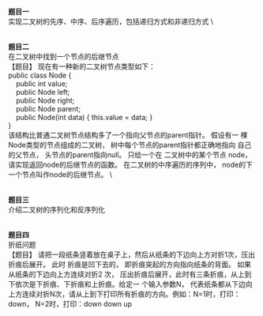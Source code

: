 **题目一**
\
实现二叉树的先序、中序、后序遍历，包括递归方式和非递归方式
\

\
**题目二**
\
在二叉树中找到一个节点的后继节点
\
【题目】 现在有一种新的二叉树节点类型如下：
\
public class Node {
\
&nbsp;&nbsp;&nbsp;&nbsp;public int value;
    \
&nbsp;&nbsp;&nbsp;&nbsp;public Node left;
    \
&nbsp;&nbsp;&nbsp;&nbsp;public Node right;
    \
&nbsp;&nbsp;&nbsp;&nbsp;public Node parent;
    \
&nbsp;&nbsp;&nbsp;&nbsp;public Node(int data) { this.value = data; }
    \
}
\
该结构比普通二叉树节点结构多了一个指向父节点的parent指针。 假设有一 棵Node类型的节点组成的二叉树， 树中每个节点的parent指针都正确地指向 自己的父节点， 头节点的parent指向null。 只给一个在
二叉树中的某个节点 node， 请实现返回node的后继节点的函数。 在二叉树的中序遍历的序列中， node的下一个节点叫作node的后继节点。
\

\
**题目三**
\
介绍二叉树的序列化和反序列化

\
**题目四**
\
折纸问题
\
【题目】 请把一段纸条竖着放在桌子上，然后从纸条的下边向上方对折1次，压出折痕后展开。
此时 折痕是凹下去的， 即折痕突起的方向指向纸条的背面。 如果从纸条的下边向上方连续对折2 次，
压出折痕后展开，此时有三条折痕，从上到下依次是下折痕、下折痕和上折痕。给定一 个输入参数N，
代表纸条都从下边向上方连续对折N次，请从上到下打印所有折痕的方向。例如：N=1时，打印：down，
N=2时，打印：down down up